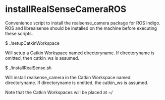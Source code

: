 # installRealSenseCameraROS
Convenience script to install the realsense_camera package for ROS Indigo.
ROS and librealsense should be installed on the machine before executing these scripts.

$ ./setupCatkinWorkspace <directoryname>

Will setup a Catkin Workspace named directoryname. If directoryname is omitted, then catkin_ws is assumed.

$ ./installRealSense.sh <directoryname>

Will install realsense_camera in the Catkin Workspace named directoryname. If directoryname is omitted, the catkin_ws 
is assumed.

Note that the Catkin Workspaces will be placed at ~/

